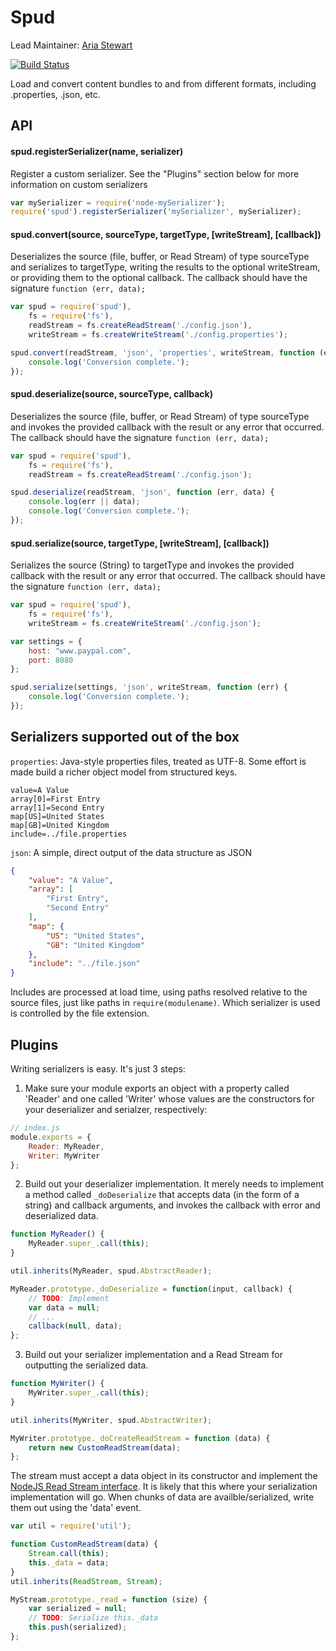 Spud
====

Lead Maintainer: [Aria Stewart](https://github.com/aredridel)  

[![Build Status](https://travis-ci.org/krakenjs/spud.svg?branch=master)](https://travis-ci.org/krakenjs/spud)

Load and convert content bundles to and from different formats, including .properties, .json, etc.

API
---

#### spud.registerSerializer(name, serializer)
Register a custom serializer. See the "Plugins" section below for more information on custom serializers

```javascript
var mySerializer = require('node-mySerializer');
require('spud').registerSerializer('mySerializer', mySerializer);
```


#### spud.convert(source, sourceType, targetType, [writeStream], [callback])
Deserializes the source (file, buffer, or Read Stream) of type sourceType and serializes to targetType, writing the results to the optional writeStream, or providing them to the optional callback. The callback should have the signature `function (err, data);`

```javascript
var spud = require('spud'),
	fs = require('fs'),
	readStream = fs.createReadStream('./config.json'),
	writeStream = fs.createWriteStream('./config.properties');

spud.convert(readStream, 'json', 'properties', writeStream, function (err) {
	console.log('Conversion complete.');
});
```


#### spud.deserialize(source, sourceType, callback)
Deserializes the source (file, buffer, or Read Stream) of type sourceType and invokes the provided callback with the result or any error that occurred. The callback should have the signature `function (err, data);`

```javascript
var spud = require('spud'),
	fs = require('fs'),
	readStream = fs.createReadStream('./config.json');

spud.deserialize(readStream, 'json', function (err, data) {
	console.log(err || data);
	console.log('Conversion complete.');
});
```


#### spud.serialize(source, targetType, [writeStream], [callback])
Serializes the source (String) to targetType and invokes the provided callback with the result
or any error that occurred. The callback should have the signature `function (err, data);`
```javascript
var spud = require('spud'),
	fs = require('fs'),
	writeStream = fs.createWriteStream('./config.json');

var settings = {
	host: "www.paypal.com",
	port: 8080
};

spud.serialize(settings, 'json', writeStream, function (err) {
	console.log('Conversion complete.');
});
```

Serializers supported out of the box
------------------------------------

`properties`: Java-style properties files, treated as UTF-8. Some effort is made build a richer object model from structured keys.

```properties
value=A Value
array[0]=First Entry
array[1]=Second Entry
map[US]=United States
map[GB]=United Kingdom
include=../file.properties
```

`json`: A simple, direct output of the data structure as JSON

```json
{
    "value": "A Value",
    "array": [
        "First Entry",
        "Second Entry"
    ],
    "map": {
        "US": "United States",
        "GB": "United Kingdom"
    },
    "include": "../file.json"
}
```

Includes are processed at load time, using paths resolved relative to the source files, just like paths in `require(modulename)`. Which serializer is used is controlled by the file extension.


Plugins
---------------------------
Writing serializers is easy. It's just 3 steps:

1) Make sure your module exports an object with a property called 'Reader' and one called 'Writer' whose values
are the constructors for your deserializer and serialzer, respectively:

```javascript
// index.js
module.exports = {
	Reader: MyReader,
	Writer: MyWriter
};
```

2) Build out your deserializer implementation. It merely needs to implement a method called `_doDeserialize` that
accepts data (in the form of a string) and callback arguments, and invokes the callback with error and deserialized data.

```javascript
function MyReader() {
    MyReader.super_.call(this);
}

util.inherits(MyReader, spud.AbstractReader);

MyReader.prototype._doDeserialize = function(input, callback) {
    // TODO: Implement
    var data = null;
    // ...
    callback(null, data);
};
```

3) Build out your serializer implementation and a Read Stream for outputting the serialized data. 

```javascript
function MyWriter() {
    MyWriter.super_.call(this);
}

util.inherits(MyWriter, spud.AbstractWriter);

MyWriter.prototype._doCreateReadStream = function (data) {
    return new CustomReadStream(data);
};
```

The stream must accept a data object in its constructor and implement the [NodeJS Read Stream interface](http://nodejs.org/api/stream.html#stream_readable_stream). It is likely that this where your serialization implementation will go. When chunks of data are availble/serialized, write them out using the 'data' event.

```javascript
var util = require('util');

function CustomReadStream(data) {
	Stream.call(this);
	this._data = data;
}
util.inherits(ReadStream, Stream);

MyStream.prototype._read = function (size) {
	var serialized = null;
	// TODO: Serialize this._data
	this.push(serialized);
};
```
